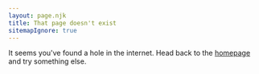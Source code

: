 ```yaml
---
layout: page.njk
title: That page doesn't exist
sitemapIgnore: true
---
```


It seems you've found a hole in the internet. Head back to the [homepage](/) and try something else.